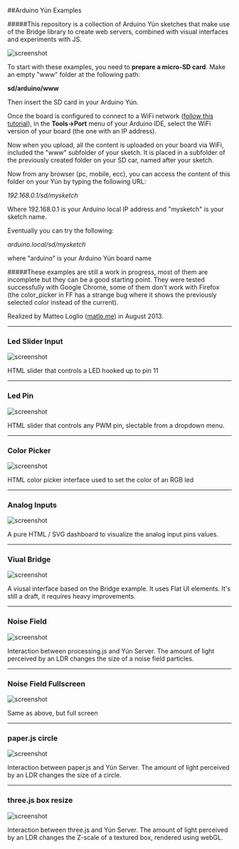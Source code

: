 ##Arduino Yún Examples

#####This repository is a collection of Arduino Yún sketches that make use of the Bridge library to create web servers, combined with visual interfaces and experiments with JS.

![screenshot](/pictures/color_picker.jpg)

To start with these examples, you need to **prepare a micro-SD card**. Make an empty "www" folder at the following path:

**sd/arduino/www**

Then insert the SD card in your Arduino Yún.

Once the board is configured to connect to a WiFi network ([follow this tutorial](http://arduino.cc/en/Guide/ArduinoYun#toc13)), in the **Tools->Port** menu of your Arduino IDE, select the WiFi version of your board (the one with an IP address).

Now when you upload, all the content is uploaded on your board via WiFi, included the "www" subfolder of your sketch. It is placed in a subfolder of the previously created folder on your SD car, named after your sketch.

Now from any browser (pc, mobile, ecc), you can access the content of this folder on your Yún by typing the following URL:

*192.168.0.1/sd/mysketch*

Where 192.168.0.1 is your Arduino local IP address and "mysketch" is your sketch name. 


Eventually you can try the following:

*arduino.local/sd/mysketch*

where "arduino" is your Arduino Yún board name

#####These examples are still a work in progress, most of them are incomplete but they can be a good starting point. They were tested successfully with Google Chrome, some of them don't work with Firefox (the color_picker in FF has a strange bug where it shows the previously selected color instead of the current).

Realized by Matteo Loglio ([matlo.me](http://matlo.me)) in August 2013.

*	*	*	*	*	*	*	*	*	*	*	

### Led Slider Input

![screenshot](/pictures/ledSliderInput.jpg)

HTML slider that controls a LED hooked up to pin 11

*	*	*	*	*	*	*	*	*	*	*	

### Led Pin

![screenshot](/pictures/ledPin.jpg)

HTML slider that controls any PWM pin, slectable from a dropdown menu.

*	*	*	*	*	*	*	*	*	*	*	

### Color Picker

![screenshot](/pictures/color_picker.jpg)

HTML color picker interface used to set the color of an RGB led

*	*	*	*	*	*	*	*	*	*	*	

### Analog Inputs

![screenshot](/pictures/analogInputs.jpg)

A pure HTML / SVG dashboard to visualize the analog input pins values.

*	*	*	*	*	*	*	*	*	*	*	

### Viual Bridge

![screenshot](/pictures/visualBridge.jpg)

A viusal interface based on the Bridge example. It uses Flat UI elements. It's still a draft, it requires heavy improvements.

*	*	*	*	*	*	*	*	*	*	*	

### Noise Field

![screenshot](/pictures/noiseField.jpg)

Interaction between processing.js and Yún Server. The amount of light perceived by an LDR changes the size of a noise field particles.

*	*	*	*	*	*	*	*	*	*	*	

### Noise Field Fullscreen

![screenshot](/pictures/noiseFieldFull.jpg)

Same as above, but full screen

*	*	*	*	*	*	*	*	*	*	*	

### paper.js circle

![screenshot](/pictures/paperCircle.jpg)

Interaction between paper.js and Yún Server. The amount of light perceived by an LDR changes the size of a circle.

*	*	*	*	*	*	*	*	*	*	*	

### three.js box resize

![screenshot](/pictures/three.jpg)

Interaction between three.js and Yún Server. The amount of light perceived by an LDR changes the Z-scale of a textured box, rendered using webGL.

